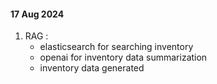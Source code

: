 #### 17 Aug 2024
1. RAG :
   - elasticsearch for searching inventory
   - openai for inventory data summarization 
   - inventory data generated

